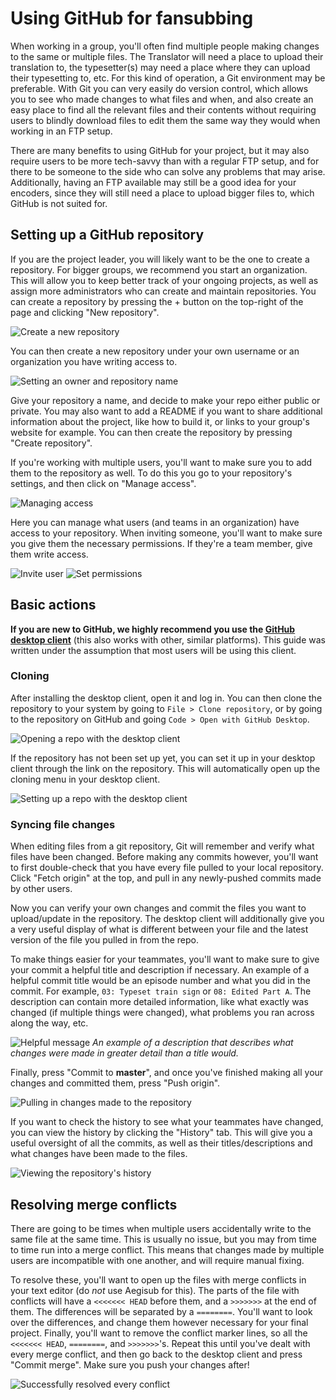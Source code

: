 # Using GitHub for fansubbing

When working in a group,
you'll often find multiple people making changes to the same or multiple files.
The Translator will need a place to upload their translation to,
the typesetter(s) may need a place where they can upload their typesetting to,
etc.
For this kind of operation,
a Git environment may be preferable.
With Git you can very easily do version control,
which allows you to see who made changes to what files and when,
and also create an easy place to find all the relevant files and their contents
without requiring users to blindly download files to edit them
the same way they would when working in an FTP setup.

There are many benefits to using GitHub for your project,
but it may also require users to be more tech-savvy than with a regular FTP setup,
and for there to be someone to the side who can solve any problems that may arise.
Additionally,
having an FTP available may still be a good idea for your encoders,
since they will still need a place to upload bigger files to,
which GitHub is not suited for.

## Setting up a GitHub repository

If you are the project leader,
you will likely want to be the one to create a repository.
For bigger groups,
we recommend you start an organization.
This will allow you to keep better track of your ongoing projects,
as well as assign more administrators who can create and maintain repositories.
You can create a repository by pressing the + button on the top-right of the page and clicking "New repository".

![Create a new repository](../images/gh_make_repo1.png)

You can then create a new repository under your own username or an organization you have writing access to.

![Setting an owner and repository name](../images/gh_make_repo2.png)

Give your repository a name,
and decide to make your repo either public or private.
You may also want to add a README if you want to share additional information about the project,
like how to build it,
or links to your group's website for example.
You can then create the repository by pressing "Create repository".

If you're working with multiple users,
you'll want to make sure you to add them to the repository as well.
To do this you go to your repository's settings,
and then click on "Manage access".

![Managing access](../images/gh_manage_access.png)

Here you can manage what users (and teams in an organization) have access to your repository.
When inviting someone,
you'll want to make sure you give them the necessary permissions.
If they're a team member,
give them write access.

![Invite user](../images/gh_invite.png)
![Set permissions](../images/gh_set_role.png)


## Basic actions

**If you are new to GitHub,
we highly recommend you use the [GitHub desktop client][GitHub_desktop]**
(this also works with other,
similar platforms).
This guide was written under the assumption that most users will be using this client.

### Cloning

After installing the desktop client,
open it and log in.
You can then clone the repository to your system by going to `File > Clone repository`,
or by going to the repository on GitHub and going `Code > Open with GitHub Desktop`.

![Opening a repo with the desktop client](../images/gh_clone.png)

If the repository has not been set up yet,
you can set it up in your desktop client through the link on the repository.
This will automatically open up the cloning menu in your desktop client.

![Setting up a repo with the desktop client](../images/gh_setup_repo.png)

### Syncing file changes

When editing files from a git repository,
Git will remember and verify what files have been changed.
Before making any commits however,
you'll want to first double-check that you have every file pulled to your local repository.
Click "Fetch origin" at the top,
and pull in any newly-pushed commits made by other users.

Now you can verify your own changes and commit the files you want to upload/update in the repository.
The desktop client will additionally give you a very useful display of what is different between your file
and the latest version of the file you pulled in from the repo.

To make things easier for your teammates,
you'll want to make sure to give your commit a helpful title and description if necessary.
An example of a helpful commit title would be an episode number and what you did in the commit.
For example,
`03: Typeset train sign` or `08: Edited Part A`.
The description can contain more detailed information,
like what exactly was changed (if multiple things were changed),
what problems you ran across along the way,
etc.

![Helpful message](../images/gh_helpful_description.png)
*An example of a description that describes what changes were made in greater detail than a title would.*

Finally,
press "Commit to **master**",
and once you've finished making all your changes and committed them,
press "Push origin".

![Pulling in changes made to the repository](../images/gh_syncing.png)


If you want to check the history to see what your teammates have changed,
you can view the history by clicking the "History" tab.
This will give you a useful oversight of all the commits,
as well as their titles/descriptions and what changes have been made to the files.

![Viewing the repository's history](../images/gh_history.png)

[GitHub_desktop]: (https://desktop.github.com/)

## Resolving merge conflicts

There are going to be times when multiple users accidentally write to the same file at the same time.
This is usually no issue,
but you may from time to time run into a merge conflict.
This means that changes made by multiple users are incompatible with one another,
and will require manual fixing.

To resolve these,
you'll want to open up the files with merge conflicts in your text editor
(do *not* use Aegisub for this).
The parts of the file with conflicts will have a `<<<<<<< HEAD` before them,
and a `>>>>>>>` at the end of them.
The differences will be separated by a `========`.
You'll want to look over the differences,
and change them however necessary for your final project.
Finally, you'll want to remove the conflict marker lines,
so all the `<<<<<<< HEAD`,
`========`,
and `>>>>>>>`'s.
Repeat this until you've dealt with every merge conflict,
and then go back to the desktop client and press "Commit merge".
Make sure you push your changes after!

![Successfully resolved every conflict](../images/gh_merge_conflicts.png)